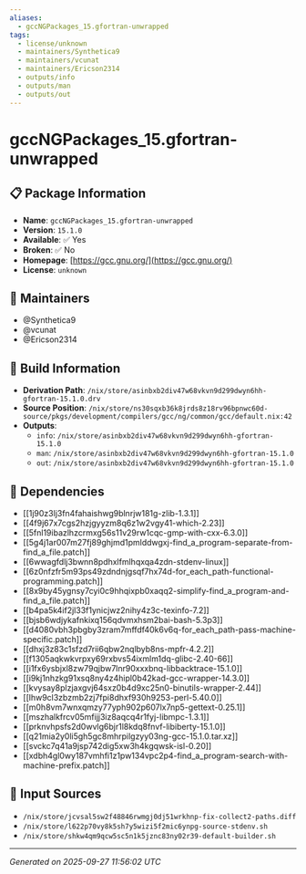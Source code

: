 ```yaml
---
aliases:
  - gccNGPackages_15.gfortran-unwrapped
tags:
  - license/unknown
  - maintainers/Synthetica9
  - maintainers/vcunat
  - maintainers/Ericson2314
  - outputs/info
  - outputs/man
  - outputs/out
---
```


# gccNGPackages_15.gfortran-unwrapped

## 📋 Package Information

- **Name**: `gccNGPackages_15.gfortran-unwrapped`
- **Version**: `15.1.0`
- **Available**: ✅ Yes
- **Broken**: ✅ No
- **Homepage**: [https://gcc.gnu.org/](https://gcc.gnu.org/)
- **License**: `unknown`
## 👥 Maintainers

- @Synthetica9
- @vcunat
- @Ericson2314


## 🔧 Build Information

- **Derivation Path**: `/nix/store/asinbxb2div47w68vkvn9d299dwyn6hh-gfortran-15.1.0.drv`
- **Source Position**: `/nix/store/ns30sqxb36k8jrds8z18rv96bpnwc60d-source/pkgs/development/compilers/gcc/ng/common/gcc/default.nix:42`
- **Outputs**:
  - `info`:  `/nix/store/asinbxb2div47w68vkvn9d299dwyn6hh-gfortran-15.1.0`
  - `man`:  `/nix/store/asinbxb2div47w68vkvn9d299dwyn6hh-gfortran-15.1.0`
  - `out`:  `/nix/store/asinbxb2div47w68vkvn9d299dwyn6hh-gfortran-15.1.0`

## 🔗 Dependencies

- [[1j90z3lj3fn4fahaishwg9blnrjw181g-zlib-1.3.1]]
- [[4f9j67x7cgs2hzjgyyzm8q6z1w2vgy41-which-2.23]]
- [[5fnl19ibazlhzcrmxg56s11v29rw1cqc-gmp-with-cxx-6.3.0]]
- [[5g4j1ar007m27fj89ghjmd1pmlddwgxj-find_a_program-separate-from-find_a_file.patch]]
- [[6wwagfdlj3bwnn8pdhxlfmlhqxqa4zdn-stdenv-linux]]
- [[6z0nfzfr5m93ps49zdndnjgsqf7hx74d-for_each_path-functional-programming.patch]]
- [[8x9by45ygnsy7cyi0c9hhqixpb0xaqq2-simplify-find_a_program-and-find_a_file.patch]]
- [[b4pa5k4if2jl33f1ynicjwz2nihy4z3c-texinfo-7.2]]
- [[bjsb6wdjykafnkixq156qdvmxhsm2bai-bash-5.3p3]]
- [[d4080vbh3pbgby3zram7mffdf40k6v6q-for_each_path-pass-machine-specific.patch]]
- [[dhxj3z83c1sfzd7rii6qbw2nqlbyb8ns-mpfr-4.2.2]]
- [[f1305aqkwkvrpxy69rxbvs54ixmlm1dq-glibc-2.40-66]]
- [[i1fx6ysbjxl8zw79qjbw7lnr90xxxbnq-libbacktrace-15.1.0]]
- [[i9kj1nhzkg91xsq8ny4z4hipl0b42kad-gcc-wrapper-14.3.0]]
- [[kvysay8plzjaxgvj64sxz0b4d9xc25n0-binutils-wrapper-2.44]]
- [[lhw9cl3zbzmb2zj7fpi8dhxf930h9253-perl-5.40.0]]
- [[m0h8vm7wnxqmzy77yph902p607lx7np5-gettext-0.25.1]]
- [[mszhalkfrcv05mfijj3iz8aqcq4r1fyj-libmpc-1.3.1]]
- [[prknvhpsfs2d0wvlg6bjr1l8kdq8fnvf-libiberty-15.1.0]]
- [[q21mia2y0li5gh5gc8mhrpilgzyy03ng-gcc-15.1.0.tar.xz]]
- [[svckc7q41a9jsp742dig5xw3h4kgqwsk-isl-0.20]]
- [[xdbh4gl0wy187vmhfi1z1pw134vpc2p4-find_a_program-search-with-machine-prefix.patch]]

## 📁 Input Sources

- `/nix/store/jcvsal5sw2f48846rwmgj0dj51wrkhnp-fix-collect2-paths.diff`
- `/nix/store/l622p70vy8k5sh7y5wizi5f2mic6ynpg-source-stdenv.sh`
- `/nix/store/shkw4qm9qcw5sc5n1k5jznc83ny02r39-default-builder.sh`

---
*Generated on 2025-09-27 11:56:02 UTC*
